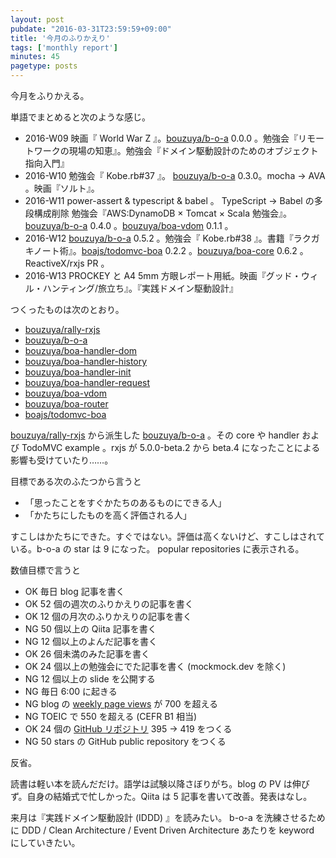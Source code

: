 ```yaml
---
layout: post
pubdate: "2016-03-31T23:59:59+09:00"
title: '今月のふりかえり'
tags: ['monthly report']
minutes: 45
pagetype: posts
---
```

今月をふりかえる。

単語でまとめると次のような感じ。

- 2016-W09 映画『 World War Z 』。[bouzuya/b-o-a][] 0.0.0 。勉強会『リモートワークの現場の知恵』。勉強会『ドメイン駆動設計のためのオブジェクト指向入門』
- 2016-W10 勉強会『 Kobe.rb#37 』。 [bouzuya/b-o-a][] 0.3.0。mocha -> AVA 。映画『ソルト』。
- 2016-W11 power-assert & typescript & babel 。
  TypeScript -> Babel の多段構成削除
  勉強会『AWS:DynamoDB × Tomcat × Scala 勉強会』。[bouzuya/b-o-a][] 0.4.0 。[bouzuya/boa-vdom][] 0.1.1 。
- 2016-W12 [bouzuya/b-o-a][] 0.5.2 。勉強会『 Kobe.rb#38 』。書籍『ラクガキノート術』。[boajs/todomvc-boa][] 0.2.2 。[bouzuya/boa-core][] 0.6.2 。ReactiveX/rxjs PR 。
- 2016-W13 PROCKEY と A4 5mm 方眼レポート用紙。映画『グッド・ウィル・ハンティング/旅立ち』。『実践ドメイン駆動設計』

つくったものは次のとおり。

- [bouzuya/rally-rxjs][]
- [bouzuya/b-o-a][]
- [bouzuya/boa-handler-dom][]
- [bouzuya/boa-handler-history][]
- [bouzuya/boa-handler-init][]
- [bouzuya/boa-handler-request][]
- [bouzuya/boa-vdom][]
- [bouzuya/boa-router][]
- [boajs/todomvc-boa][]

[bouzuya/rally-rxjs][] から派生した [bouzuya/b-o-a][] 。その core や handler および TodoMVC example 。rxjs が 5.0.0-beta.2 から beta.4 になったことによる影響も受けていたり……。

目標である次のふたつから言うと

- 「思ったことをすぐかたちのあるものにできる人」
- 「かたちにしたものを高く評価される人」

すこしはかたちにできた。すぐではない。評価は高くないけど、すこしはされている。b-o-a の star は 9 になった。 popular repositories に表示される。

数値目標で言うと

- OK 毎日 blog 記事を書く
- OK 52 個の週次のふりかえりの記事を書く
- OK 12 個の月次のふりかえりの記事を書く
- NG 50 個以上の Qiita 記事を書く
- NG 12 個以上のよんだ記事を書く
- OK 26 個未満のみた記事を書く
- OK 24 個以上の勉強会にでた記事を書く (mockmock.dev を除く)
- NG 12 個以上の slide を公開する
- NG 毎日 6:00 に起きる
- NG blog の [weekly page views](http://graph.hatena.ne.jp/bouzuya/weekly-pageviews/)  が 700 を超える
- NG TOEIC で 550 を超える (CEFR B1 相当)
- OK 24 個の [GitHub リポジトリ](http://graph.hatena.ne.jp/bouzuya/GitHub%20Public%20Repos/) 395 → 419 をつくる
- NG 50 stars の GitHub public repository をつくる

反省。

読書は軽い本を読んだだけ。語学は試験以降さぼりがち。blog の PV は伸びず。自身の結婚式で忙しかった。Qiita は 5 記事を書いて改善。発表はなし。

来月は『実践ドメイン駆動設計 (IDDD) 』を読みたい。 b-o-a を洗練させるために DDD / Clean Architecture / Event Driven Architecture あたりを keyword にしていきたい。

[boajs/todomvc-boa]: https://github.com/boajs/todomvc-boa
[bouzuya/b-o-a]: https://github.com/bouzuya/b-o-a
[bouzuya/boa-core]: https://github.com/bouzuya/boa-core
[bouzuya/boa-handler-dom]: https://github.com/bouzuya/boa-handler-dom
[bouzuya/boa-handler-history]: https://github.com/bouzuya/boa-handler-history
[bouzuya/boa-handler-init]: https://github.com/bouzuya/boa-handler-init
[bouzuya/boa-handler-request]: https://github.com/bouzuya/boa-handler-request
[bouzuya/boa-router]: https://github.com/bouzuya/boa-router
[bouzuya/boa-vdom]: https://github.com/bouzuya/boa-vdom
[bouzuya/rally-rxjs]: https://github.com/bouzuya/rally-rxjs
